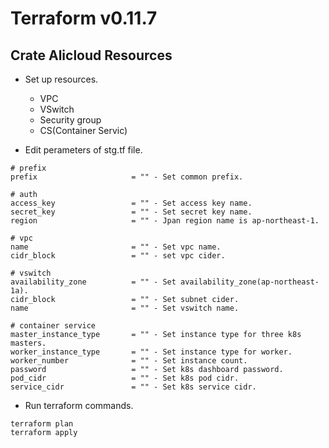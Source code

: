 # Terraform v0.11.7

## Crate Alicloud Resources

* Set up resources.
  * VPC
  * VSwitch
  * Security group
  * CS(Container Servic)

* Edit perameters of stg.tf file.

```
# prefix
prefix                     = "" - Set common prefix.

# auth
access_key                 = "" - Set access key name.
secret_key                 = "" - Set secret key name.
region                     = "" - Jpan region name is ap-northeast-1.

# vpc
name                       = "" - Set vpc name.
cidr_block                 = "" - set vpc cider.

# vswitch
availability_zone          = "" - Set availability_zone(ap-northeast-1a).
cidr_block                 = "" - Set subnet cider.
name                       = "" - Set vswitch name.

# container service
master_instance_type       = "" - Set instance type for three k8s masters.
worker_instance_type       = "" - Set instance type for worker.
worker_number              = "" - Set instance count.
password                   = "" - Set k8s dashboard password.
pod_cidr                   = "" - Set k8s pod cidr.
service_cidr               = "" - Set k8s service cidr.

```

* Run terraform commands.

```
terraform plan
terraform apply
```
